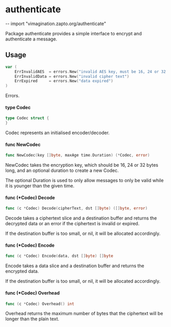 # authenticate
--
    import "vimagination.zapto.org/authenticate"

Package authenticate provides a simple interface to encrypt and authenticate a
message.

## Usage

```go
var (
	ErrInvalidAES  = errors.New("invalid AES key, must be 16, 24 or 32 bytes")
	ErrInvalidData = errors.New("invalid cipher text")
	ErrExpired     = errors.New("data expired")
)
```
Errors.

#### type Codec

```go
type Codec struct {
}
```

Codec represents an initialised encoder/decoder.

#### func  NewCodec

```go
func NewCodec(key []byte, maxAge time.Duration) (*Codec, error)
```
NewCodec takes the encryption key, which should be 16, 24 or 32 bytes long, and
an optional duration to create a new Codec.

The optional Duration is used to only allow messages to only be valid while it
is younger than the given time.

#### func (*Codec) Decode

```go
func (c *Codec) Decode(cipherText, dst []byte) ([]byte, error)
```
Decode takes a ciphertext slice and a destination buffer and returns the
decrypted data or an error if the ciphertext is invalid or expired.

If the destination buffer is too small, or nil, it will be allocated
accordingly.

#### func (*Codec) Encode

```go
func (c *Codec) Encode(data, dst []byte) []byte
```
Encode takes a data slice and a destination buffer and returns the encrypted
data.

If the destination buffer is too small, or nil, it will be allocated
accordingly.

#### func (*Codec) Overhead

```go
func (c *Codec) Overhead() int
```
Overhead returns the maximum number of bytes that the ciphertext will be longer
than the plain text.
